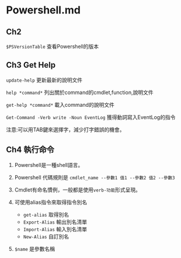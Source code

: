 # Powershell.md

## Ch2

`$PSVersionTable` 查看Powershell的版本

## Ch3 Get Help

`update-help` 更新最新的說明文件

`help *command*` 列出關於command的cmdlet,function,說明文件

`get-help *command*` 載入command的說明文件

`Get-Command -Verb write -Noun EventLog` 獲得動詞寫入EventLog的指令

注意:可以用TAB鍵來選擇字，減少打字錯誤的機會。

## Ch4 執行命令

1. Powershell是一種shell語言。

2. Powershell 代碼規則是 `cmdlet_name --參數1 值1 --參數2 值2 --參數3`

3. Cmdlet有命名慣例，一般都是使用`verb-功能`形式呈現。

4. 可使用alias指令來取得指令別名
   -  `get-alias`  取得別名
   -  `Export-Alias` 輸出別名清單
   -  `Import-Alias` 輸入別名清單
   -  `New-Alias` 自訂別名

5. `$name` 是參數名稱